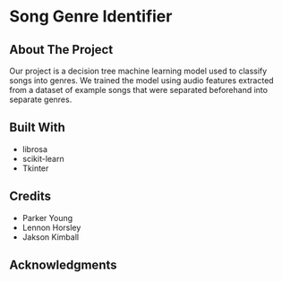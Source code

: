 # Song Genre Identifier
## About The Project
Our project is a decision tree machine learning model used to classify songs into genres. We trained the model using audio features extracted from a dataset of example songs that were separated beforehand into separate genres. 
## Built With
- librosa
- scikit-learn
- Tkinter
## Credits
- Parker Young
- Lennon Horsley
- Jakson Kimball
## Acknowledgments
